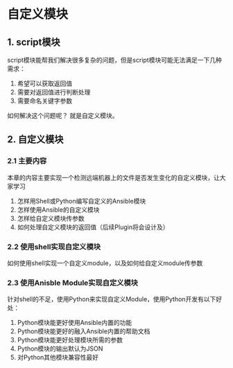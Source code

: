 # 自定义模块
## 1. script模块

script模块能帮我们解决很多复杂的问题，但是script模块可能无法满足一下几种需求：

1. 希望可以获取返回值
2. 需要对返回值进行判断处理
4. 需要命名关键字参数

如何解决这个问题呢？ 就是自定义模块。		

## 2. 自定义模块
### 2.1 主要内容

本章的内容主要实现一个检测远端机器上的文件是否发生变化的自定义模块，让大家学习

1. 怎样用Shell或Python编写自定义的Ansible模块
2. 怎样使用Ansible的自定义模块
3. 怎样给自定义模块传参数
4. 如何处理自定义模块的返回值（后续Plugin将会设计及）

### 2.2 使用shell实现自定义模块

如何使用shell实现一个自定义module，以及如何给自定义module传参数


### 2.3  使用Anisble Module实现自定义模块

针对shell的不足，使用Python来实现自定义Module，使用Python开发有以下好处：

1. Python模块能更好使用Ansible内置的功能
2. Python模块能更好的融入Ansible内置的帮助文档
3. Python模块能更好处理模块所需的参数
4. Python模块的输出默认为JSON
5. 对Python其他模块兼容性最好